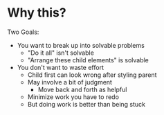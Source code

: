 # Why this?

Two Goals:
- You want to break up into solvable problems
    - "Do it all" isn't solvable
    - "Arrange these child elements" is solvable
- You don't want to waste effort
    - Child first can look wrong after styling parent
    - May involve a bit of judgment
        - Move back and forth as helpful
    - Minimize work you have to redo
    - But doing work is better than being stuck
